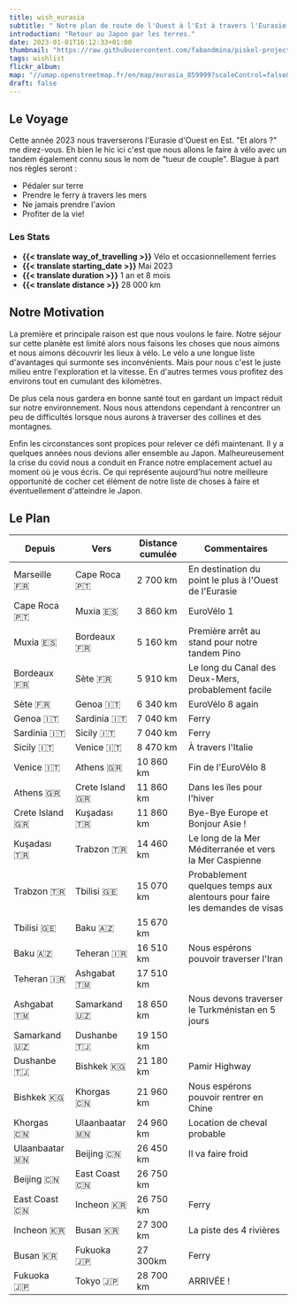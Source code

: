 ```yaml
---
title: wish_eurasia
subtitle: " Notre plan de route de l'Ouest à l'Est à travers l'Eurasie."
introduction: "Retour au Japon par les terres."
date: 2023-01-01T16:12:33+01:00
thumbnail: "https://raw.githubusercontent.com/fabandmina/piskel-projects/main/fabandmina/render/fabandmina_eurasia_map.jpg"
tags: wishlist
flickr_album:
map: "//umap.openstreetmap.fr/en/map/eurasia_859999?scaleControl=false&miniMap=false&scrollWheelZoom=false&zoomControl=true&allowEdit=false&moreControl=false&searchControl=null&tilelayersControl=null&embedControl=null&datalayersControl=true&onLoadPanel=undefined&captionBar=false"
draft: false 
---
```


## Le Voyage
Cette année 2023  nous traverserons l'Eurasie d'Ouest en Est. "Et alors ?"  me direz-vous. Eh bien  le hic ici  c'est que nous allons le faire à vélo avec un tandem  également connu sous le nom de "tueur de couple". Blague à part  nos règles seront :
- Pédaler sur terre
- Prendre le ferry à travers les mers
- Ne jamais prendre l'avion
- Profiter de la vie!

### Les Stats
- <b>{{< translate way_of_travelling >}}</b> Vélo et occasionnellement ferries
- <b>{{< translate starting_date >}} </b> Mai 2023 
- <b>{{< translate duration >}}</b> 1 an et 8 mois
- <b>{{< translate distance >}}</b> 28 000 km

## Notre Motivation
La première et principale raison est que nous voulons le faire. Notre séjour sur cette planète est limité  alors nous faisons les choses que nous aimons  et nous aimons découvrir les lieux à vélo. Le vélo a une longue liste d'avantages qui surmonte ses inconvénients. Mais pour nous  c'est le juste milieu entre l'exploration et la vitesse. En d'autres termes  vous profitez des environs tout en cumulant des kilomètres.

De plus  cela nous gardera en bonne santé tout en gardant un impact réduit sur notre environnement. Nous nous attendons cependant à rencontrer un peu de difficultés lorsque nous aurons à traverser des collines et des montagnes.

Enfin  les circonstances sont propices pour relever ce défi maintenant. Il y a quelques années  nous devions aller ensemble au Japon. Malheureusement  la crise du covid nous a conduit en France  notre emplacement actuel au moment où je vous écris. Ce qui représente aujourd'hui notre meilleure opportunité de cocher cet élément de notre liste de choses à faire et éventuellement d'atteindre le Japon.

## Le Plan
|   Depuis  |   Vers     |  Distance cumulée | Commentaires |
|--------|--------|--------|--------|
|   Marseille <label title="{{< translate France >}}">🇫🇷</label>      |   Cape Roca <label title="{{< translate Portugal >}}">🇵🇹</label>    |  2 700 km  |  En destination du point le plus à l'Ouest de l'Eurasie  |
|   Cape Roca <label title="{{< translate Portugal >}}">🇵🇹</label>    |   Muxia <label title="{{< translate Spain >}}">🇪🇸</label>           |  3 860 km  |  EuroVélo 1 |
|   Muxia <label title="{{< translate Spain >}}">🇪🇸</label>           |   Bordeaux <label title="{{< translate France >}}">🇫🇷</label>       |  5 160 km |  Première arrêt au stand pour notre tandem Pino  |
|   Bordeaux <label title="{{< translate France >}}">🇫🇷</label>       |   Sète  <label title="{{< translate France >}}">🇫🇷</label>          |  5 910 km  |  Le long du Canal des Deux-Mers, probablement facile |
|   Sète  <label title="{{< translate France >}}">🇫🇷</label>          |   Genoa  <label title="{{< translate Italy >}}">🇮🇹</label>          |  6 340 km  |  EuroVélo 8 again |
|   Genoa  <label title="{{< translate Italy >}}">🇮🇹</label>          |   Sardinia  <label title="{{< translate Italy >}}">🇮🇹</label>       |  7 040 km |  Ferry  |
|   Sardinia  <label title="{{< translate Italy >}}">🇮🇹</label>       |   Sicily <label title="{{< translate Italy >}}">🇮🇹</label>          |  7 040 km  |  Ferry  |
|   Sicily <label title="{{< translate Italy >}}">🇮🇹</label>          |   Venice <label title="{{< translate Italy >}}">🇮🇹</label>          |  8 470 km  |  À travers l'Italie  | 
|   Venice <label title="{{< translate Italy >}}">🇮🇹</label>          |   Athens <label title="{{< translate Greece >}}">🇬🇷</label>         |  10 860 km  |  Fin de l'EuroVélo 8 | 
|   Athens <label title="{{< translate Greece >}}">🇬🇷</label>         |   Crete Island <label title="{{< translate Greece >}}">🇬🇷</label>   |  11 860 km  |  Dans les îles pour l'hiver  | 
|   Crete Island <label title="{{< translate Greece >}}">🇬🇷</label>   |   Kuşadası <label title="{{< translate Turkey >}}">🇹🇷</label>       |  11 860 km  |  Bye-Bye Europe et Bonjour Asie !  | 
|   Kuşadası <label title="{{< translate Turkey >}}">🇹🇷</label>       |   Trabzon <label title="{{< translate Turkey >}}">🇹🇷</label>        |  14 460 km  |  Le long de la Mer Méditerranée et vers la Mer Caspienne  | 
|   Trabzon <label title="{{< translate Turkey >}}">🇹🇷</label>        |   Tbilisi <label title="{{< translate Georgia >}}">🇬🇪</label>       |  15 070 km  |  Probablement quelques temps aux alentours pour faire les demandes de visas  | 
|   Tbilisi <label title="{{< translate Georgia >}}">🇬🇪</label>       |   Baku <label title="{{< translate Azerbaijan >}}">🇦🇿</label>       |  15 670 km  |    | 
|   Baku <label title="{{< translate Azerbaijan >}}">🇦🇿</label>       |   Teheran <label title="{{< translate Turkmenistan >}}">🇮🇷</label>  |  16  510 km  |  Nous espérons pouvoir traverser l'Iran  |
|   Teheran <label title="{{< translate Azerbaijan >}}">🇮🇷</label>    |   Ashgabat <label title="{{< translate Turkmenistan >}}">🇹🇲</label> |  17 510 km  |    | 
|   Ashgabat <label title="{{< translate Turkmenistan >}}">🇹🇲</label> |   Samarkand <label title="{{< translate Uzbekistan >}}">🇺🇿</label>  |  18 650 km  |  Nous devons traverser le Turkménistan en 5 jours  | 
|   Samarkand <label title="{{< translate Uzbekistan >}}">🇺🇿</label>  |   Dushanbe <label title="{{< translate Tajikistan >}}">🇹🇯</label>   |  19 150 km  |    | 
|   Dushanbe <label title="{{< translate Tajikistan >}}">🇹🇯</label>   |   Bishkek <label title="{{< translate Kyrgyzstan >}}">🇰🇬</label>    |  21 180 km  |  Pamir Highway  | 
|   Bishkek <label title="{{< translate Kyrgyzstan >}}">🇰🇬</label>    |   Khorgas <label title="{{< translate China >}}">🇨🇳</label>         |  21 960 km  |  Nous espérons pouvoir rentrer en Chine  | 
|   Khorgas <label title="{{< translate China >}}">🇨🇳</label>         |   Ulaanbaatar <label title="{{< translate Mongolia >}}">🇲🇳</label>  |  24 960 km  |  Location de cheval probable   | 
|   Ulaanbaatar <label title="{{< translate Mongolia >}}">🇲🇳</label>  |   Beijing <label title="{{< translate China >}}">🇨🇳</label>         |  26 450 km  |  Il va faire froid  | 
|   Beijing <label title="{{< translate China >}}">🇨🇳</label>         |   East Coast <label title="{{< translate China >}}">🇨🇳</label>      |  26 750 km  |    | 
|   East Coast <label title="{{< translate China >}}">🇨🇳</label>      |   Incheon <label title="{{< translate South Korea >}}">🇰🇷</label>   |  26 750 km  |  Ferry  | 
|   Incheon <label title="{{< translate South Korea >}}">🇰🇷</label>   |   Busan <label title="{{< translate South Korea >}}">🇰🇷</label>     |  27 300 km  |  La piste des 4 rivières  | 
|   Busan <label title="{{< translate South Korea >}}">🇰🇷</label>     |   Fukuoka <label title="{{< translate Japan >}}">🇯🇵</label>         |  27 300km  |  Ferry  | 
|   Fukuoka <label title="{{< translate Japan >}}">🇯🇵</label>         |   Tokyo <label title="{{< translate Japan >}}">🇯🇵</label>           |  28 700 km  |  ARRIVÉE !  | 


